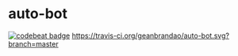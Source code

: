 # auto-bot
<a href="https://codebeat.co/projects/github-com-geanbrandao-auto-bot-develop"><img alt="codebeat badge" src="https://codebeat.co/badges/9d71394d-6294-4167-a4e1-96d2cf1051b6" /></a>
https://travis-ci.org/geanbrandao/auto-bot.svg?branch=master
